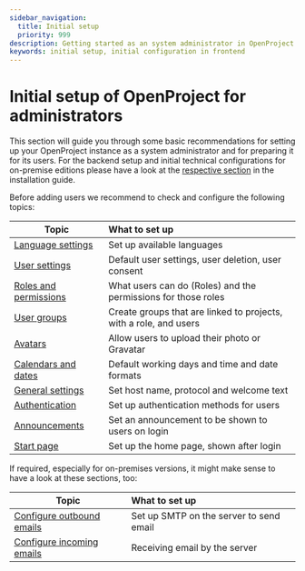 ```yaml
---
sidebar_navigation:
  title: Initial setup
  priority: 999
description: Getting started as an system administrator in OpenProject
keywords: initial setup, initial configuration in frontend
---
```


# Initial setup of OpenProject for administrators

This section will guide you through some basic recommendations for setting up your OpenProject instance as a system administrator and for preparing it for its users.
For the backend setup and initial technical configurations for on-premise editions please have a look at the [respective section](../../installation-and-operations/installation/packaged/#initial-configuration) in the installation guide.



Before adding users we recommend to check and configure the following topics:

| Topic                                                        | What to set up                                               |
| ------------------------------------------------------------ | :----------------------------------------------------------- |
| [Language settings](../system-settings/display-settings/)    | Set up available languages                                   |
| [User settings](../users-permissions/settings/)              | Default user settings, user deletion, user consent           |
| [Roles and permissions](../users-permissions/roles-permissions/) | What users can do (Roles) and the permissions for those roles |
| [User groups](../users-permissions/groups/)                  | Create groups that are linked to projects, with a role, and users |
| [Avatars](../users-permissions/avatars/)                     | Allow users to upload their photo or Gravatar                |
| [Calendars and dates](./calendars-and-dates/)                | Default working days and time and date formats               |
| [General settings](../system-settings/general-settings/)     | Set host name, protocol and welcome text                     |
| [Authentication](../authentication/)                         | Set up authentication methods for users                      |
| [Announcements](../announcement/)                            | Set an announcement to be shown to users on login            |
| [Start page](../../user-guide/start-page)                    | Set up the home page, shown after login                      |

If required, especially for on-premises versions, it might make sense to have a look at these sections, too:

| Topic                                                        | What to set up                                               |
| ------------------------------------------------------------ | :----------------------------------------------------------- |
| [Configure outbound emails](../../installation-and-operations/configuration/outbound-emails/) | Set up SMTP on the server to send email                      |
| [Configure incoming emails](../../installation-and-operations/configuration/incoming-emails/) | Receiving email by the server                                |
